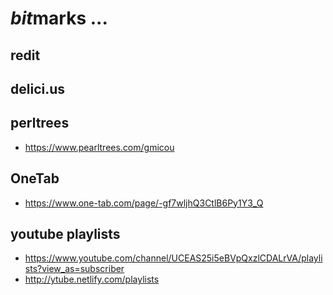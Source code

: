 # *bit*marks ...

## redit

## delici.us

## perltrees

 - https://www.pearltrees.com/gmicou

## OneTab

 - https://www.one-tab.com/page/-gf7wljhQ3CtlB6Py1Y3_Q


## youtube playlists

 - https://www.youtube.com/channel/UCEAS25i5eBVpQxzlCDALrVA/playlists?view_as=subscriber
 - http://ytube.netlify.com/playlists
